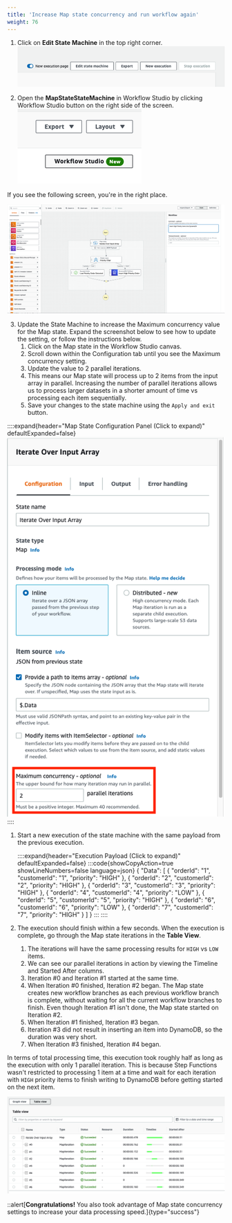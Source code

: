```yaml
---
title: 'Increase Map state concurrency and run workflow again'
weight: 76
---
```

1. Click on **Edit State Machine** in the top right corner.
![EDIT](/static/img/module-5/edit-state-machine.png)

2. Open the **MapStateStateMachine** in Workflow Studio by clicking Workflow Studio button on the right side of the screen.
![EDIT](/static/img/module-5/workflow-studio-button.png)

If you see the following screen, you're in the right place.

![EDIT](/static/img/module-5/module5-workflowstudio.png)

3. Update the State Machine to increase the Maximum concurrency value for the Map state. Expand the screenshot below to see how to update the setting, or follow the instructions below.
   1. Click on the Map state in the Workflow Studio canvas.
   2. Scroll down within the Configuration tab until you see the Maximum concurrency setting.
   3. Update the value to 2 parallel iterations.
   4. This means our Map state will process up to 2 items from the input array in parallel. Increasing the number of parallel iterations allows us to process larger datasets in a shorter amount of time vs processing each item sequentially.
   5. Save your changes to the state machine using the `Apply and exit` button.

::::expand{header="Map State Configuration Panel (Click to expand)" defaultExpanded=false}
![EDIT](/static/img/module-5/map-state-configuration-parallel.png)
::::

1. Start a new execution of the state machine with the same payload from the previous execution.

   ::::expand{header="Execution Payload (Click to expand)" defaultExpanded=false}
   :::code{showCopyAction=true showLineNumbers=false language=json}
   {
      "Data": [
         {
         "orderId": "1",
         "customerId": "1",
         "priority": "HIGH"
         },
         {
         "orderId": "2",
         "customerId": "2",
         "priority": "HIGH"
         },
         {
         "orderId": "3",
         "customerId": "3",
         "priority": "HIGH"
         },
         {
         "orderId": "4",
         "customerId": "4",
         "priority": "LOW"
         },
         {
         "orderId": "5",
         "customerId": "5",
         "priority": "HIGH"
         },
         {
         "orderId": "6",
         "customerId": "6",
         "priority": "LOW"
         },
         {
         "orderId": "7",
         "customerId": "7",
         "priority": "HIGH"
         }
      ]
   }
   :::
   ::::

2. The execution should finish within a few seconds. When the execution is complete, go through the Map state iterations in the **Table View**.
   1. The iterations will have the same processing results for `HIGH` vs `LOW` items.
   2. We can see our parallel iterations in action by viewing the Timeline and Started After columns.
   3. Iteration #0 and Iteration #1 started at the same time.
   4. When Iteration #0 finished, Iteration #2 began. The Map state creates new workflow branches as each previous workflow branch is complete, without waiting for all the current workflow branches to finish. Even though Iteration #1 isn't done, the Map state started on Iteration #2.
   5. When Iteration #1 finished, Iteration #3 began.
   6. Iteration #3 did not result in inserting an item into DynamoDB, so the duration was very short.
   7. When Iteration #3 finished, Iteration #4 began.

In terms of total processing time, this execution took roughly half as long as the execution with only 1 parallel iteration. This is because Step Functions wasn't restricted to processing 1 item at a time and wait for each iteration with `HIGH` priority items to finish writing to DynamoDB before getting started on the next item.

![Table View with 2 Parallel Branches](/static/img/module-5/table-view-2-parallel.png)

::alert[**Congratulations!** You also took advantage of Map state concurrency settings to increase your data processing speed.]{type="success"}